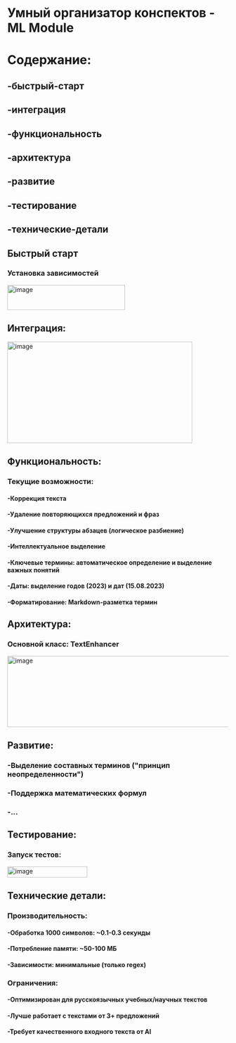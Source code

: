 # Умный организатор конспектов - ML Module

# Содержание:
## -быстрый-старт
## -интеграция
## -функциональность
## -архитектура
## -развитие
## -тестирование
## -технические-детали

## Быстрый старт
### Установка зависимостей
<img width="268" height="57" alt="image" src="https://github.com/user-attachments/assets/1c582571-dd10-4d40-b485-469c6b8888aa" />

## Интеграция:
<img width="421" height="231" alt="image" src="https://github.com/user-attachments/assets/6c935ffe-6e53-4b03-95af-905aedf5fef6" />

## Функциональность:
### Текущие возможности:
#### -Коррекция текста
#### -Удаление повторяющихся предложений и фраз
#### -Улучшение структуры абзацев (логическое разбиение)
#### -Интеллектуальное выделение
#### -Ключевые термины: автоматическое определение и выделение важных понятий
#### -Даты: выделение годов (2023) и дат (15.08.2023)
#### -Форматирование: Markdown-разметка **термин**

## Архитектура:
### Основной класс: TextEnhancer
<img width="611" height="162" alt="image" src="https://github.com/user-attachments/assets/fcae2b09-df16-41ea-84fc-2e56c6ac20b4" />

## Развитие:
### -Выделение составных терминов ("принцип неопределенности")
### -Поддержка математических формул
### -...

## Тестирование:
### Запуск тестов:
<img width="182" height="25" alt="image" src="https://github.com/user-attachments/assets/06929f4c-1dd2-4877-a8f8-80d606e5cb9d" />

## Технические детали:
### Производительность:
#### -Обработка 1000 символов: ~0.1-0.3 секунды
#### -Потребление памяти: ~50-100 МБ
#### -Зависимости: минимальные (только regex)
### Ограничения:
#### -Оптимизирован для русскоязычных учебных/научных текстов
#### -Лучше работает с текстами от 3+ предложений
#### -Требует качественного входного текста от AI



